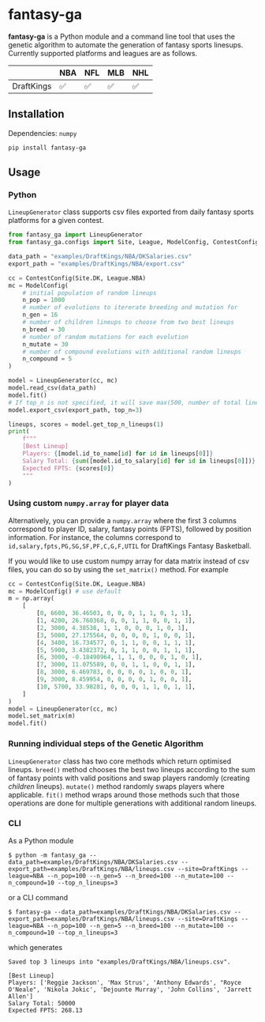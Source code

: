 # fantasy-ga
**fantasy-ga** is a Python module and a command line tool that uses the genetic algorithm to automate the generation of fantasy sports linesups. Currently supported platforms and leagues are as follows. 


|   | NBA | NFL  | MLB  | NHL  |
|---|---|---|---|---|
| DraftKings  |  ✅  | ✅  |  ✅  |  ✅  |

## Installation
Dependencies: `numpy`
```bash
pip install fantasy-ga
```

## Usage

### Python
`LineupGenerator` class supports csv files exported from daily fantasy sports platforms for a given contest.

```python
from fantasy_ga import LineupGenerator
from fantasy_ga.configs import Site, League, ModelConfig, ContestConfig

data_path = "examples/DraftKings/NBA/DKSalaries.csv"
export_path = "examples/DraftKings/NBA/export.csv"

cc = ContestConfig(Site.DK, League.NBA)
mc = ModelConfig(
    # initial population of random lineups
    n_pop = 1000
    # number of evolutions to itererate breeding and mutation for
    n_gen = 16
    # number of children lineups to choose from two best lineups
    n_breed = 30
    # number of random mutations for each evolution
    n_mutate = 30
    # number of compound evolutions with additional random lineups
    n_compound = 5
)

model = LineupGenerator(cc, mc)
model.read_csv(data_path)
model.fit()
# If top_n is not specified, it will save max(500, number of total lineups) lineups sorted by scores
model.export_csv(export_path, top_n=3)

lineups, scores = model.get_top_n_lineups(1)
print(
    f"""
    [Best Lineup]
    Players: {[model.id_to_name[id] for id in lineups[0]]} 
    Salary Total: {sum([model.id_to_salary[id] for id in lineups[0]])}
    Expected FPTS: {scores[0]}
    """
)
```
### Using custom `numpy.array` for player data
Alternatively, you can provide a `numpy.array` where the first 3 columns correspond to player ID, salary, fantasy points (FPTS), followed by position information. For instance, the columns correspond to `id,salary,fpts,PG,SG,SF,PF,C,G,F,UTIL` for DraftKings Fantasy Basketball. 

If you would like to use custom numpy array for data matrix instead of csv files, you can do so by using the `set_matrix()` method. For example

```Python
cc = ContestConfig(Site.DK, League.NBA)
mc = ModelConfig() # use default
m = np.array(
    [
        [0, 6600, 36.46503, 0, 0, 0, 1, 1, 0, 1, 1],
        [1, 4200, 26.760368, 0, 0, 1, 1, 0, 0, 1, 1],
        [2, 3000, 4.38538, 1, 1, 0, 0, 0, 1, 0, 1],
        [3, 5000, 27.175564, 0, 0, 0, 0, 1, 0, 0, 1],
        [4, 3400, 16.734577, 0, 1, 1, 0, 0, 1, 1, 1],
        [5, 5900, 3.4382372, 0, 1, 1, 0, 0, 1, 1, 1],
        [6, 3000, -0.18490964, 1, 1, 0, 0, 0, 1, 0, 1],
        [7, 3000, 11.075589, 0, 0, 1, 1, 0, 0, 1, 1],
        [8, 3000, 6.469783, 0, 0, 0, 0, 1, 0, 0, 1],
        [9, 3000, 8.459954, 0, 0, 0, 0, 1, 0, 0, 1],
        [10, 5700, 33.98281, 0, 0, 0, 1, 1, 0, 1, 1],
    ]
)
model = LineupGenerator(cc, mc)
model.set_matrix(m)
model.fit()
```

### Running individual steps of the Genetic Algorithm
`LineupGenerator` class has two core methods which return optimised lineups. `breed()` method chooses the best two lineups according to the sum of fantasy points with valid positions and swap players randomly (creating _children_ lineups). `mutate()` method randomly swaps players where applicable. `fit()` method wraps around those methods such that those operations are done for multiple generations with additional random lineups.

### CLI

As a Python module
```
$ python -m fantasy_ga --data_path=examples/DraftKings/NBA/DKSalaries.csv --export_path=examples/DraftKings/NBA/lineups.csv --site=DraftKings --league=NBA --n_pop=100 --n_gen=5 --n_breed=100 --n_mutate=100 --n_compound=10 --top_n_lineups=3
```
or a CLI command
```
$ fantasy-ga --data_path=examples/DraftKings/NBA/DKSalaries.csv --export_path=examples/DraftKings/NBA/lineups.csv --site=DraftKings --league=NBA --n_pop=100 --n_gen=5 --n_breed=100 --n_mutate=100 --n_compound=10 --top_n_lineups=3
```
which generates
```
Saved top 3 lineups into "examples/DraftKings/NBA/lineups.csv".

[Best Lineup]
Players: ['Reggie Jackson', 'Max Strus', 'Anthony Edwards', "Royce O'Neale", 'Nikola Jokic', 'Dejounte Murray', 'John Collins', 'Jarrett Allen']
Salary Total: 50000
Expected FPTS: 268.13
```